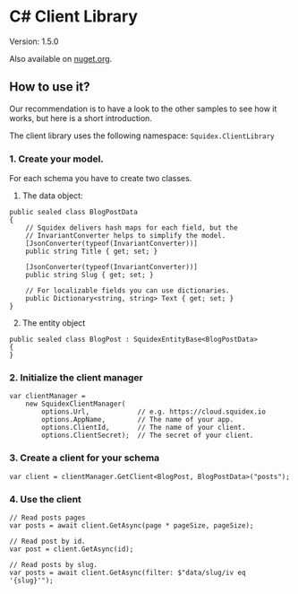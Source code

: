 # C# Client Library

Version: 1.5.0

Also available on [nuget.org](https://www.nuget.org/packages/Squidex.ClientLibrary/).

## How to use it?

Our recommendation is to have a look to the other samples to see how it works, but here is a short introduction.

The client library uses the following namespace: `Squidex.ClientLibrary`

### 1. Create your model.

For each schema you have to create two classes.

1. The data object:

````
public sealed class BlogPostData
{
    // Squidex delivers hash maps for each field, but the 
    // InvariantConverter helps to simplify the model.
    [JsonConverter(typeof(InvariantConverter))]
    public string Title { get; set; }

    [JsonConverter(typeof(InvariantConverter))]
    public string Slug { get; set; }

    // For localizable fields you can use dictionaries.
    public Dictionary<string, string> Text { get; set; }
}
````

2. The entity object

````
public sealed class BlogPost : SquidexEntityBase<BlogPostData>
{
}
````


### 2. Initialize the client manager

````
var clientManager =
    new SquidexClientManager(
        options.Url,            // e.g. https://cloud.squidex.io
        options.AppName,        // The name of your app.
        options.ClientId,       // The name of your client.
        options.ClientSecret);  // The secret of your client.
````

### 3. Create a client for your schema

````
var client = clientManager.GetClient<BlogPost, BlogPostData>("posts");
````

### 4. Use the client

````
// Read posts pages
var posts = await client.GetAsync(page * pageSize, pageSize);

// Read post by id.
var post = client.GetAsync(id);

// Read posts by slug.
var posts = await client.GetAsync(filter: $"data/slug/iv eq '{slug}'");
````